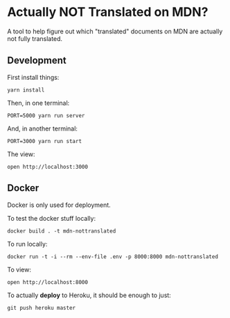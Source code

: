# Actually NOT Translated on MDN?

A tool to help figure out which "translated" documents on MDN are
actually not fully translated.

## Development

First install things:

    yarn install

Then, in one terminal:

    PORT=5000 yarn run server

And, in another terminal:

    PORT=3000 yarn run start

The view:

    open http://localhost:3000


## Docker

Docker is only used for deployment.

To test the docker stuff locally:

    docker build . -t mdn-nottranslated

To run locally:

    docker run -t -i --rm --env-file .env -p 8000:8000 mdn-nottranslated

To view:

    open http://localhost:8000


To actually **deploy** to Heroku, it should be enough to just:

    git push heroku master
